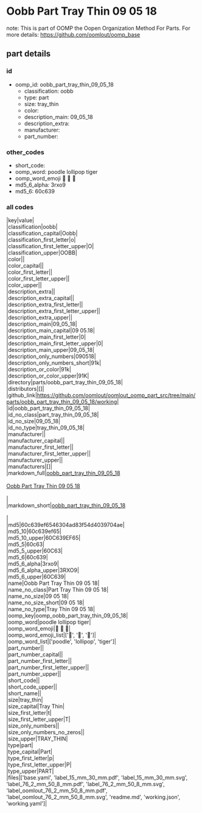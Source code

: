 # Oobb Part Tray Thin 09 05 18  

note: This is part of OOMP the Oopen Organization Method For Parts. For more details: https://github.com/oomlout/oomp_base

##  part details





### id
* oomp_id: oobb_part_tray_thin_09_05_18
  * classification: oobb
  * type: part
  * size: tray_thin
  * color: 
  * description_main: 09_05_18
  * description_extra: 
  * manufacturer: 
  * part_number: 

### other_codes
* short_code: 
* oomp_word: poodle lollipop tiger
* oomp_word_emoji :poodle: :lollipop: :tiger:
* md5_6_alpha: 3rxo9
* md5_6: 60c639

### all codes 
|key|value|  
|classification|oobb|  
|classification_capital|Oobb|  
|classification_first_letter|o|  
|classification_first_letter_upper|O|  
|classification_upper|OOBB|  
|color||  
|color_capital||  
|color_first_letter||  
|color_first_letter_upper||  
|color_upper||  
|description_extra||  
|description_extra_capital||  
|description_extra_first_letter||  
|description_extra_first_letter_upper||  
|description_extra_upper||  
|description_main|09_05_18|  
|description_main_capital|09 05.18|  
|description_main_first_letter|0|  
|description_main_first_letter_upper|0|  
|description_main_upper|09_05_18|  
|description_only_numbers|090518|  
|description_only_numbers_short|91k|  
|description_or_color|91k|  
|description_or_color_upper|91K|  
|directory|parts/oobb_part_tray_thin_09_05_18|  
|distributors|[]|  
|github_link|https://github.com/oomlout/oomlout_oomp_part_src/tree/main/parts/oobb_part_tray_thin_09_05_18/working|  
|id|oobb_part_tray_thin_09_05_18|  
|id_no_class|part_tray_thin_09_05_18|  
|id_no_size|09_05_18|  
|id_no_type|tray_thin_09_05_18|  
|manufacturer||  
|manufacturer_capital||  
|manufacturer_first_letter||  
|manufacturer_first_letter_upper||  
|manufacturer_upper||  
|manufacturers|[]|  
|markdown_full|[oobb_part_tray_thin_09_05_18](https://github.com/oomlout/oomlout_oomp_part_src/tree/main/parts/oobb_part_tray_thin_09_05_18/working)<br>[](https://github.com/oomlout/oomlout_oomp_part_src/tree/main/parts/oobb_part_tray_thin_09_05_18/working)<br>[Oobb Part Tray Thin 09 05 18](https://github.com/oomlout/oomlout_oomp_part_src/tree/main/parts/oobb_part_tray_thin_09_05_18/working)<br><br>|  
|markdown_short|[oobb_part_tray_thin_09_05_18](https://github.com/oomlout/oomlout_oomp_part_src/tree/main/parts/oobb_part_tray_thin_09_05_18/working)<br><br>|  
|md5|60c639ef6546304ad83f54d4039704ae|  
|md5_10|60c639ef65|  
|md5_10_upper|60C639EF65|  
|md5_5|60c63|  
|md5_5_upper|60C63|  
|md5_6|60c639|  
|md5_6_alpha|3rxo9|  
|md5_6_alpha_upper|3RXO9|  
|md5_6_upper|60C639|  
|name|Oobb Part Tray Thin 09 05 18|  
|name_no_class|Part Tray Thin 09 05 18|  
|name_no_size|09 05 18|  
|name_no_size_short|09 05 18|  
|name_no_type|Tray Thin 09 05 18|  
|oomp_key|oomp_oobb_part_tray_thin_09_05_18|  
|oomp_word|poodle lollipop tiger|  
|oomp_word_emoji|:poodle: :lollipop: :tiger:|  
|oomp_word_emoji_list|[':poodle:', ':lollipop:', ':tiger:']|  
|oomp_word_list|['poodle', 'lollipop', 'tiger']|  
|part_number||  
|part_number_capital||  
|part_number_first_letter||  
|part_number_first_letter_upper||  
|part_number_upper||  
|short_code||  
|short_code_upper||  
|short_name||  
|size|tray_thin|  
|size_capital|Tray Thin|  
|size_first_letter|t|  
|size_first_letter_upper|T|  
|size_only_numbers||  
|size_only_numbers_no_zeros||  
|size_upper|TRAY_THIN|  
|type|part|  
|type_capital|Part|  
|type_first_letter|p|  
|type_first_letter_upper|P|  
|type_upper|PART|  
|files|['base.yaml', 'label_15_mm_30_mm.pdf', 'label_15_mm_30_mm.svg', 'label_76_2_mm_50_8_mm.pdf', 'label_76_2_mm_50_8_mm.svg', 'label_oomlout_76_2_mm_50_8_mm.pdf', 'label_oomlout_76_2_mm_50_8_mm.svg', 'readme.md', 'working.json', 'working.yaml']|  
